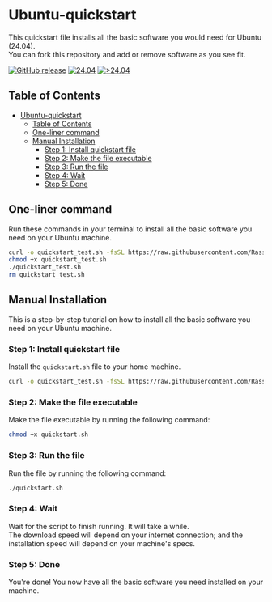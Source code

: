 # Ubuntu-quickstart

This quickstart file installs all the basic software you would need for Ubuntu (24.04).\
You can fork this repository and add or remove software as you see fit.

[![GitHub release](https://img.shields.io/github/release/RasseTheBoy/Ubuntu-quickstart?include_prereleases=&sort=semver&color=blue)](https://github.com/RasseTheBoy/Ubuntu-quickstart/releases/)
[![24.04](https://img.shields.io/badge/24.04-working-green)](https://github.com/RasseTheBoy/Ubuntu-quickstart/releases/)
[![>24.04](https://img.shields.io/badge/%3E24.04-not%20tested-red)](https://github.com/RasseTheBoy/Ubuntu-quickstart/releases/)

## Table of Contents

- [Ubuntu-quickstart](#ubuntu-quickstart)
  - [Table of Contents](#table-of-contents)
  - [One-liner command](#one-liner-command)
  - [Manual Installation](#manual-installation)
    - [Step 1: Install quickstart file](#step-1-install-quickstart-file)
    - [Step 2: Make the file executable](#step-2-make-the-file-executable)
    - [Step 3: Run the file](#step-3-run-the-file)
    - [Step 4: Wait](#step-4-wait)
    - [Step 5: Done](#step-5-done)

## One-liner command

Run these commands in your terminal to install all the basic software you need on your Ubuntu machine.

```bash
curl -o quickstart_test.sh -fsSL https://raw.githubusercontent.com/RasseTheBoy/Ubuntu-quickstart/main/quickstart.sh
chmod +x quickstart_test.sh
./quickstart_test.sh
rm quickstart_test.sh
```

## Manual Installation

This is a step-by-step tutorial on how to install all the basic software you need on your Ubuntu machine.

### Step 1: Install quickstart file

Install the `quickstart.sh` file to your home machine.

```bash
curl -o quickstart_test.sh -fsSL https://raw.githubusercontent.com/RasseTheBoy/Ubuntu-quickstart/main/quickstart.sh
```

### Step 2: Make the file executable

Make the file executable by running the following command:

```bash
chmod +x quickstart.sh
```

### Step 3: Run the file

Run the file by running the following command:

```bash
./quickstart.sh
```

### Step 4: Wait

Wait for the script to finish running. It will take a while.\
The download speed will depend on your internet connection;
and the installation speed will depend on your machine's specs.

### Step 5: Done

You're done! You now have all the basic software you need installed on your machine.
